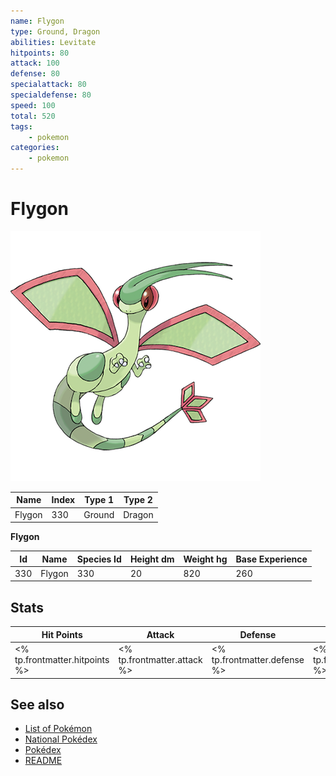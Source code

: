 ```yaml
---
name: Flygon
type: Ground, Dragon
abilities: Levitate
hitpoints: 80
attack: 100
defense: 80
specialattack: 80
specialdefense: 80
speed: 100
total: 520
tags:
    - pokemon
categories:
    - pokemon
---
```


# Flygon


![Flygon](images/330.png)

| **Name** | **Index** | **Type 1** | **Type 2** |
|----|----|----|----|
| Flygon | 330 | Ground | Dragon  |

**Flygon** 




| **Id** | **Name** | **Species Id** | **Height dm** | **Weight hg** | **Base Experience** |
|--------|----------|----------------|------------|------------|---------------------|
| 330 | Flygon | 330 | 20 | 820 | 260 |



## Stats

| **Hit Points** | **Attack** | **Defense** | **Special Attack** | **Special Defense** | **Speed** | **Total** |
|----------------|------------|-------------|--------------------|---------------------|-----------|-----------|
| <% tp.frontmatter.hitpoints %> | <% tp.frontmatter.attack %> | <% tp.frontmatter.defense %> | <% tp.frontmatter.specialattack %> | <% tp.frontmatter.specialdefense %> | <% tp.frontmatter.speed %> | <% tp.frontmatter.total %> |

## See also

- [List of Pokémon](../pokemon.md)
- [National Pokédex](../national_pokedex.md)
- [Pokédex](../pokedex.md)
- [README](../README.md)
